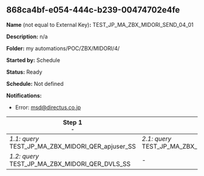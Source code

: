 ## 868ca4bf-e054-444c-b239-00474702e4fe

**Name** (not equal to External Key)**:** TEST_JP_MA_ZBX_MIDORI_SEND_04_01

**Description:** n/a

**Folder:** my automations/POC/ZBX/MIDORI/4/

**Started by:** Schedule

**Status:** Ready

**Schedule:** Not defined

**Notifications:**

* Error: msd@directus.co.jp

| Step 1<br>_<small>-</small>_ | Step 2<br>_<small>-</small>_ |
| --- | --- |
| _1.1: query_<br>TEST_JP_MA_ZBX_MIDORI_QER_apjuser_SS | _2.1: query_<br>TEST_JP_MA_ZBX_MIDORI_QER_SEND_04_01 |
| _1.2: query_<br>TEST_JP_MA_ZBX_MIDORI_QER_DVLS_SS | - |

